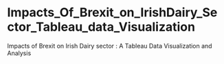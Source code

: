 # Impacts_Of_Brexit_on_IrishDairy_Sector_Tableau_data_Visualization
Impacts of Brexit on Irish Dairy sector : A Tableau Data Visualization and Analysis
